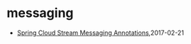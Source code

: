 # messaging
* [Spring Cloud Stream Messaging Annotations](/2017/2017-02-21-spring-cloud-stream-messaging-annotations),2017-02-21
